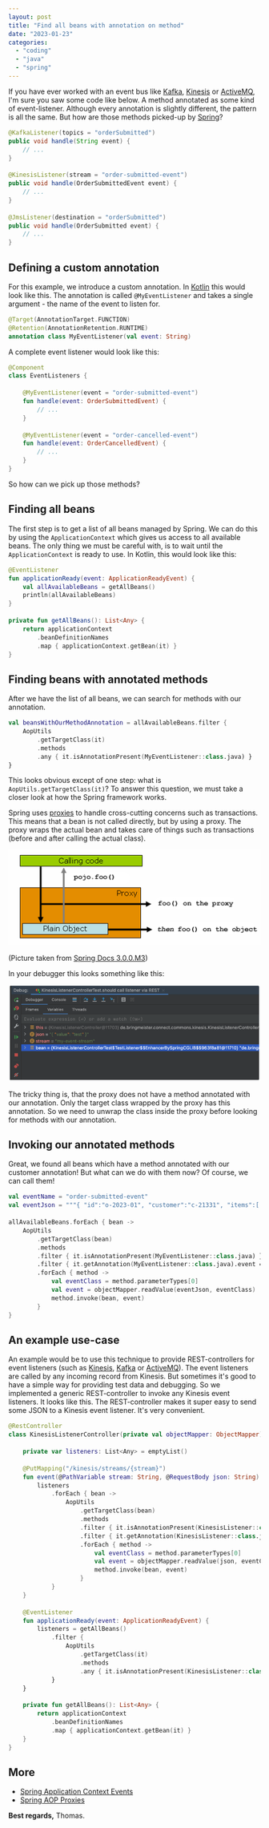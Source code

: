 ```yaml
---
layout: post
title: "Find all beans with annotation on method"
date: "2023-01-23"
categories: 
  - "coding"
  - "java"
  - "spring"
---
```


If you have ever worked with an event bus like [Kafka](https://kafka.apache.org/), [Kinesis](https://aws.amazon.com/kinesis/) or [ActiveMQ](https://activemq.apache.org/), 
I'm sure you saw some code like below. 
A method annotated as some kind of event-listener.
Although every annotation is slightly different, the pattern is all the same.
But how are those methods picked-up by [Spring](https://spring.io/)?

```java
@KafkaListener(topics = "orderSubmitted")
public void handle(String event) {
    // ...
}

@KinesisListener(stream = "order-submitted-event")
public void handle(OrderSubmittedEvent event) {
    // ...
}

@JmsListener(destination = "orderSubmitted")
public void handle(OrderSubmitted event) {
    // ...
}
```

## Defining a custom annotation

For this example, we introduce a custom annotation. 
In [Kotlin](https://kotlinlang.org/) this would look like this.
The annotation is called `@MyEventListener` and takes a single argument - the name of the event to listen for.
   
```kotlin
@Target(AnnotationTarget.FUNCTION)
@Retention(AnnotationRetention.RUNTIME)
annotation class MyEventListener(val event: String)
```

A complete event listener would look like this:

```kotlin
@Component
class EventListeners {
    
    @MyEventListener(event = "order-submitted-event")
    fun handle(event: OrderSubmittedEvent) {
        // ...
    }

    @MyEventListener(event = "order-cancelled-event")
    fun handle(event: OrderCancelledEvent) {
        // ...
    }
}
```

So how can we pick up those methods?

## Finding all beans

The first step is to get a list of all beans managed by Spring.
We can do this by using the `ApplicationContext` which gives us access to all available beans.
The only thing we must be careful with, is to wait until the `ApplicationContext` is ready to use.
In Kotlin, this would look like this:

```kotlin
@EventListener
fun applicationReady(event: ApplicationReadyEvent) {
    val allAvailableBeans = getAllBeans()
    println(allAvailableBeans)
}

private fun getAllBeans(): List<Any> {
    return applicationContext
        .beanDefinitionNames
        .map { applicationContext.getBean(it) }
}
```

## Finding beans with annotated methods

After we have the list of all beans, we can search for methods with our annotation.

```kotlin
val beansWithOurMethodAnnotation = allAvailableBeans.filter {
    AopUtils
        .getTargetClass(it)
        .methods
        .any { it.isAnnotationPresent(MyEventListener::class.java) }
}
```

This looks obvious except of one step: what is `AopUtils.getTargetClass(it)`?
To answer this question, we must take a closer look at how the Spring framework works.

Spring uses [proxies](https://docs.spring.io/spring-framework/docs/current/reference/html/core.html#aop-introduction-proxies) to handle cross-cutting concerns such as transactions.
This means that a bean is not called directly, but by using a proxy.
The proxy wraps the actual bean and takes care of things such as transactions (before and after calling the actual class).

![](/images/2023/01/aop-proxy-call.png)

(Picture taken from [Spring Docs 3.0.0.M3](https://docs.spring.io/spring-framework/docs/3.0.0.M3/reference/html/ch08s06.html))

In your debugger this looks something like this:

![](/images/2023/01/aop-debugger.png)

The tricky thing is, that the proxy does not have a method annotated with our annotation.
Only the target class wrapped by the proxy has this annotation.
So we need to unwrap the class inside the proxy before looking for methods with our annotation.

## Invoking our annotated methods

Great, we found all beans which have a method annotated with our customer annotation!
But what can we do with them now? 
Of course, we can call them!

```kotlin
val eventName = "order-submitted-event"
val eventJson = """{ "id":"o-2023-01", "customer":"c-21331", "items":[ ... ] }"""

allAvailableBeans.forEach { bean ->
    AopUtils
        .getTargetClass(bean)
        .methods
        .filter { it.isAnnotationPresent(MyEventListener::class.java) }
        .filter { it.getAnnotation(MyEventListener::class.java).event == eventName }
        .forEach { method ->
            val eventClass = method.parameterTypes[0]
            val event = objectMapper.readValue(eventJson, eventClass)
            method.invoke(bean, event)
        }
}
```

## An example use-case

An example would be to use this technique to provide REST-controllers for event listeners (such as [Kinesis](https://aws.amazon.com/kinesis/), [Kafka](https://kafka.apache.org/) or [ActiveMQ](https://activemq.apache.org/)).
The event listeners are called by any incoming record from Kinesis. 
But sometimes it's good to have a simple way for providing test data and debugging.
So we implemented a generic REST-controller to invoke any Kinesis event listeners.
It looks like this.
The REST-controller makes it super easy to send some JSON to a Kinesis event listener.
It's very convenient.

```kotlin
@RestController
class KinesisListenerController(private val objectMapper: ObjectMapper) {

    private var listeners: List<Any> = emptyList()
    
    @PutMapping("/kinesis/streams/{stream}")
    fun event(@PathVariable stream: String, @RequestBody json: String) {
        listeners
            .forEach { bean ->
                AopUtils
                    .getTargetClass(bean)
                    .methods
                    .filter { it.isAnnotationPresent(KinesisListener::class.java) }
                    .filter { it.getAnnotation(KinesisListener::class.java).stream == stream }
                    .forEach { method ->
                        val eventClass = method.parameterTypes[0]
                        val event = objectMapper.readValue(json, eventClass)
                        method.invoke(bean, event)
                    }
            }
    }

    @EventListener
    fun applicationReady(event: ApplicationReadyEvent) {
        listeners = getAllBeans()
            .filter {
                AopUtils
                    .getTargetClass(it)
                    .methods
                    .any { it.isAnnotationPresent(KinesisListener::class.java) }
            }
    }

    private fun getAllBeans(): List<Any> {
        return applicationContext
            .beanDefinitionNames
            .map { applicationContext.getBean(it) }
    }
}

```

## More

- [Spring Application Context Events](https://www.baeldung.com/spring-context-events)
- [Spring AOP Proxies](https://docs.spring.io/spring-framework/docs/current/reference/html/core.html#aop-introduction-proxies)

**Best regards,** Thomas.

